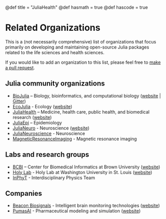 @def title = "JuliaHealth"
@def hasmath = true
@def hascode = true

# Related Organizations

This is a (not necessarily comprehensive) list of organizations that focus primarily on developing and maintaining open-source Julia packages related to the life sciences and health sciences.

If you would like to add an organization to this list, please feel free to [make a pull request](https://github.com/JuliaHealth/juliahealth.github.io/blob/dev/{{fd_rpath}}).

## Julia community organizations

* [BioJulia](https://github.com/BioJulia) – Biology, bioinformatics, and computational biology ([website](https://biojulia.dev) | [Gitter](https://gitter.im/BioJulia/home))
* [EcoJulia](https://github.com/EcoJulia) - Ecology ([website](https://ecojulia.github.io))
* [JuliaHealth](https://github.com/JuliaHealth) – Medicine, health care, public health, and biomedical research ([website](https://juliahealth.org))
* [JuliaEpi](https://github.com/JuliaEpi) – Epidemiology
* [JuliaNeuro](https://github.com/JuliaNeuro) - Neuroscience ([website](https://julianeuro.github.io))
* [JuliaNeuroscience](https://github.com/JuliaNeuroscience) - Neuroscience
* [MagneticResonanceImaging](https://github.com/MagneticResonanceImaging) - Magnetic resonance imaging

## Labs and research groups

* [BCBI](https://github.com/bcbi) – Center for Biomedical Informatics at Brown University ([website](https://brown.edu/go/bcbi))
* [Holy Lab](https://github.com/HolyLab) - Holy Lab at Washington University in St. Louis ([website](http://holylab.wustl.edu/))
* [InPhyT](https://github.com/InPhyT) - Interdisciplinary Physics Team 

## Companies

* [Beacon Biosignals](https://github.com/beacon-biosignals) -  Intelligent brain monitoring technologies ([website](https://beacon.bio))
* [PumasAI](https://github.com/PumasAI) - Pharmaceutical modeling and simulation ([website](https://pumas.ai))
